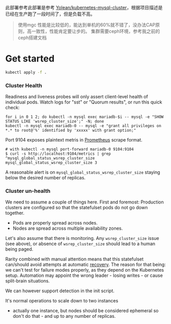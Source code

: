 此部署参考此部署是参考 [Yolean/kubernetes-mysql-cluster](https://github.com/Yolean/kubernetes-mysql-cluster)，根据项目描述是已经在生产跑了一段时间了，但是负载不高。
> 使用mgc 性能是比较低的，能达到单机的60%就不错了，没办法CAP原则，高一致性，性能肯定要让步的。
> 集群需要ceph环境，参考我之前的ceph搭建文档

# Get started

```bash
kubectl apply -f .
```

### Cluster Health

Readiness and liveness probes will only assert client-level health of individual pods.
Watch logs for "sst" or "Quorum results", or run this quick check:
```
for i in 0 1 2; do kubectl -n mysql exec mariadb-$i -- mysql -e "SHOW STATUS LIKE 'wsrep_cluster_size';" -N; done
kubectl -n mysql exec mariadb-0 -- mysql -e "grant all privileges on *.* to root@'%' identified by 'xxxxx' with grant option;"
```

Port 9104 exposes plaintext metris in [Prometheus](https://prometheus.io/docs/concepts/data_model/) scrape format.
```
# with kubectl -n mysql port-forward mariadb-0 9104:9104
$ curl -s http://localhost:9104/metrics | grep ^mysql_global_status_wsrep_cluster_size
mysql_global_status_wsrep_cluster_size 3
```

A reasonable alert is on `mysql_global_status_wsrep_cluster_size` staying below the desired number of replicas.

### Cluster un-health

We need to assume a couple of things here. First and foremost:
Production clusters are configured so that the statefulset pods do not go down together.

 * Pods are properly spread across nodes.
 * Nodes are spread across multiple availability zones.

Let's also assume that there is monitoring.
Any `wsrep_cluster_size` issue (see above), or absence of `wsrep_cluster_size`
should lead to a human being paged.

Rarity combined with manual attention means that this statefulset can/should avoid
attempts at automatic [recovery](http://galeracluster.com/documentation-webpages/pcrecovery.html).
The reason for that being: we can't test for failure modes properly,
as they depend on the Kubernetes setup.
Automation may appoint the wrong leader - losing writes -
or cause split-brain situations.

We can however support detection in the init script.

It's normal operations to scale down to two instances
- actually one instance, but nodes should be considered ephemeral so don't do that -
and up to any number of replicas.
